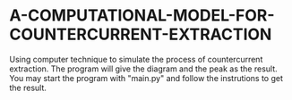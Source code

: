 # A-COMPUTATIONAL-MODEL-FOR-COUNTERCURRENT-EXTRACTION
Using computer technique to simulate the process of countercurrent extraction. The program will give the diagram and the peak as the result.
You may start the program with "main.py" and follow the instrutions to get the result.
